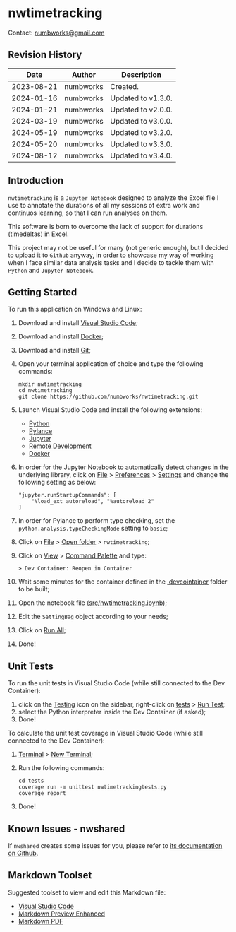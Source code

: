 # nwtimetracking
Contact: numbworks@gmail.com

## Revision History

| Date | Author | Description |
|---|---|---|
| 2023-08-21 | numbworks | Created. |
| 2024-01-16 | numbworks | Updated to v1.3.0. |
| 2024-01-21 | numbworks | Updated to v2.0.0. |
| 2024-03-19 | numbworks | Updated to v3.0.0. |
| 2024-05-19 | numbworks | Updated to v3.2.0. |
| 2024-05-20 | numbworks | Updated to v3.3.0. |
| 2024-08-12 | numbworks | Updated to v3.4.0. |

## Introduction

`nwtimetracking` is a `Jupyter Notebook` designed to analyze the Excel file I use to annotate the durations of all my sessions of extra work and continuos learning, so that I can run analyses on them. 

This software is born to overcome the lack of support for durations (timedeltas) in Excel.

This project may not be useful for many (not generic enough), but I decided to upload it to `Github` anyway, in order to showcase my way of working when I face similar data analysis tasks and I decide to tackle them with `Python` and `Jupyter Notebook`.

## Getting Started

To run this application on Windows and Linux:

1. Download and install [Visual Studio Code](https://code.visualstudio.com/Download);
2. Download and install [Docker](https://www.docker.com/products/docker-desktop/);
3. Download and install [Git](https://git-scm.com/downloads);
4. Open your terminal application of choice and type the following commands:

    ```
    mkdir nwtimetracking
    cd nwtimetracking
    git clone https://github.com/numbworks/nwtimetracking.git
    ```

5. Launch Visual Studio Code and install the following extensions:

    - [Python](https://marketplace.visualstudio.com/items?itemName=ms-python.python)
    - [Pylance](https://marketplace.visualstudio.com/items?itemName=ms-python.vscode-pylance)
    - [Jupyter](https://marketplace.visualstudio.com/items?itemName=ms-toolsai.jupyter)
    - [Remote Development](https://marketplace.visualstudio.com/items?itemName=ms-vscode-remote.vscode-remote-extensionpack)
    - [Docker](https://marketplace.visualstudio.com/items?itemName=ms-azuretools.vscode-docker)

6. In order for the Jupyter Notebook to automatically detect changes in the underlying library, click on <ins>File</ins> > <ins>Preferences</ins> > <ins>Settings</ins> and change the following setting as below:

    ```
    "jupyter.runStartupCommands": [
        "%load_ext autoreload", "%autoreload 2"
    ]
    ```

7. In order for Pylance to perform type checking, set the `python.analysis.typeCheckingMode` setting to `basic`;
8. Click on <ins>File</ins> > <ins>Open folder</ins> > `nwtimetracking`;
9. Click on <ins>View</ins> > <ins>Command Palette</ins> and type:

    ```
    > Dev Container: Reopen in Container
    ```

10. Wait some minutes for the container defined in the <ins>.devcointainer</ins> folder to be built;
11. Open the notebook file (<ins>src/nwtimetracking.ipynb</ins>);
12. Edit the `SettingBag` object according to your needs;
13. Click on <ins>Run All</ins>;
14. Done!

## Unit Tests

To run the unit tests in Visual Studio Code (while still connected to the Dev Container):

1.  click on the <ins>Testing</ins> icon on the sidebar, right-click on <ins>tests</ins> > <ins>Run Test</ins>;
2. select the Python interpreter inside the Dev Container (if asked);
3. Done! 

To calculate the unit test coverage in Visual Studio Code (while still connected to the Dev Container):

1. <ins>Terminal</ins> > <ins>New Terminal</ins>;
2. Run the following commands:

    ```
    cd tests
    coverage run -m unittest nwtimetrackingtests.py
    coverage report
    ```

3. Done!

## Known Issues - nwshared

If `nwshared` creates some issues for you, please refer to [its documentation on Github](https://github.com/numbworks/nwshared/blob/master/docs/docs-nwshared.md).

## Markdown Toolset

Suggested toolset to view and edit this Markdown file:

- [Visual Studio Code](https://code.visualstudio.com/)
- [Markdown Preview Enhanced](https://marketplace.visualstudio.com/items?itemName=shd101wyy.markdown-preview-enhanced)
- [Markdown PDF](https://marketplace.visualstudio.com/items?itemName=yzane.markdown-pdf)